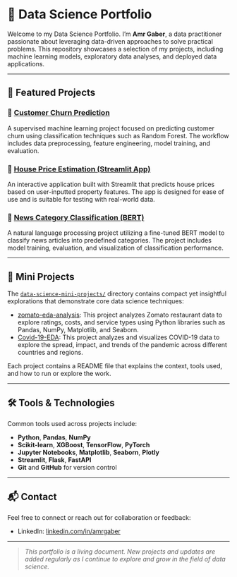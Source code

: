 # 🧠 Data Science Portfolio

Welcome to my Data Science Portfolio. I’m **Amr Gaber**, a data practitioner passionate about leveraging data-driven approaches to solve practical problems. This repository showcases a selection of my projects, including machine learning models, exploratory data analyses, and deployed data applications.

---

## 📌 Featured Projects

### 🔹 [Customer Churn Prediction](./customer-churn-ml/)
A supervised machine learning project focused on predicting customer churn using classification techniques such as Random Forest. The workflow includes data preprocessing, feature engineering, model training, and evaluation.

### 🔹 [House Price Estimation (Streamlit App)](./house-price-streamlit/)
An interactive application built with Streamlit that predicts house prices based on user-inputted property features. The app is designed for ease of use and is suitable for testing with real-world data.

### 🔹 [News Category Classification (BERT)](./news-classifier-bert/)
A natural language processing project utilizing a fine-tuned BERT model to classify news articles into predefined categories. The project includes model training, evaluation, and visualization of classification performance.

---

## 🧪 Mini Projects

The [`data-science-mini-projects/`](https://github.com/amrgaberM/data-science-mini-project) directory contains compact yet insightful explorations that demonstrate core data science techniques:

- [zomato-eda-analysis](https://github.com/amrgaberM/data-science-mini-projects/tree/main/zomato-eda-analysis): This project analyzes Zomato restaurant data to explore ratings, costs, and service types using Python libraries such as Pandas, NumPy, Matplotlib, and Seaborn.
- [Covid-19-EDA](https://github.com/amrgaberM/data-science-mini-projects/tree/main/Covid-19-EDA): This project analyzes and visualizes COVID-19 data to explore the spread, impact, and trends of the pandemic across different countries and regions.

Each project contains a README file that explains the context, tools used, and how to run or explore the work.

---

## 🛠️ Tools & Technologies

Common tools used across projects include:

- **Python**, **Pandas**, **NumPy**
- **Scikit-learn**, **XGBoost**, **TensorFlow**, **PyTorch**
- **Jupyter Notebooks**, **Matplotlib**, **Seaborn**, **Plotly**
- **Streamlit**, **Flask**, **FastAPI**
- **Git** and **GitHub** for version control

---

## 📬 Contact

Feel free to connect or reach out for collaboration or feedback:

- LinkedIn: [linkedin.com/in/amrgaber](https://www.linkedin.com/in/amrhassangaber/)

---

> *This portfolio is a living document. New projects and updates are added regularly as I continue to explore and grow in the field of data science.*





